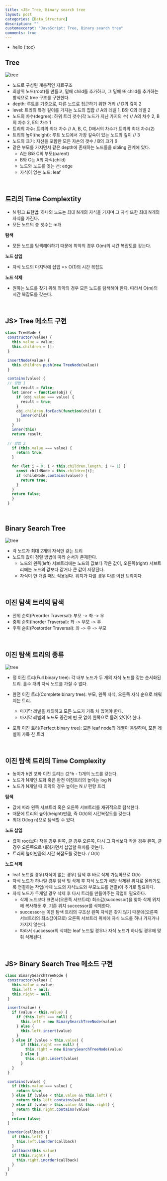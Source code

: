 ```yaml
---
title: <JS> Tree, Binary search tree
layout: post
categories: [Data_Structure]
description: ""
customexcerpt: "JavaScript: Tree, Binary search tree"
comments: true
---
```


* hello
{:toc}


## Tree ##

  ![tree](/assets/img/tree.png)

 - 노드로 구성된 계층적인 자료구조
 - 최상위 노드(root)를 만들고, 밑에 child를 추가하고, 그 밑에 또 child를 추가하는 방식으로 tree 구조를 구현한다.
 - depth: 루트를 기준으로, 다른 노드로 접근하기 위한 거리 // D의 깊이 2
 - level: 트리의 특정 깊이를 가지는 노드의 집합 // A의 레벨 1, B와 C의 레벨 2
 - 노드의 차수(degree): 하위 트리 갯수(각 노드가 지닌 가지의 수) // A의 차수 2, B의 차수 2, E의 차수 1
 - 트리의 차수: 트리의 최대 차수 // A, B, C, D에서의 차수가 트리의 최대 차수(2)
 - 트리의 높이(height): 루트 노드에서 가장 깊숙이 있는 노드의 깊이 // 3
 - 노드의 크기: 자신을 포함한 모든 자손의 갯수 / B의 크기 6
 - 같은 부모를 가지면서 같은 depth에 존재하는 노드들을 sibling 관계에 있다.
    - A는 B와 C의 부모(parent)
    - B와 C는 A의 자식(child)
    - 노드와 노드를 잇는 선: edge
    - 자식이 없는 노드: leaf
 
 <br>
    
## 트리의 Time Complextity ##
  - N 링크 표현법: 하나의 노드는 최대 N개의 자식을 가지며 그 자식 또한 최대 N개의 자식을 가진다.
  - 모든 노드의 총 갯수는 m개
  
  **탐색**
   - 모든 노드를 탐색해야하기 때문에 최악의 경우 O(m)의 시간 복잡도를 갖는다.
 
  **노드 삽입**
   - 자식 노드의 마지막에 삽입 => O(1)의 시간 복잡도
  
  **노드 삭제**
   - 원하는 노드를 찾기 위해 최악의 경우 모든 노드를 탐색해야 한다. 따라서 O(m)의 시간 복잡도를 갖는다.
 
 <br>
 
## JS> Tree 메소드 구현 ##
 
 ```js
 class TreeNode {
  constructor(value) {
    this.value = value;
    this.children = [];
  }

  insertNode(value) {
    this.children.push(new TreeNode(value))
  }

  contains(value) {
  // 방법 1
    let result = false;
    let inner = function(obj) {
      if (obj.value === value) {
        result = true;
      }
      obj.children.forEach(function(child) {
        inner(child)
      })
    }
    inner(this)
    return result;
    
  // 방법 2
    if (this.value === value) {
      return true;
    }

    for (let i = 0; i < this.children.length; i += 1) {
      const childNode = this.children[i];
      if (childNode.contains(value)) {
        return true;
      }
    }
    return false;
    }
  }
 ```
 <br>
 
## Binary Search Tree ##

 ![tree](/assets/img/bst.png)
 
  - 각 노드가 최대 2개의 자식만 갖는 트리
  - 노드의 값이 정렬 방법에 따라 순서가 존재한다.
      - 노드의 왼쪽(left) 서브트리에는 노드의 값보다 작은 값이, 오른쪽(right) 서브트리에는 노드의 값보다 같거나 큰 값이 저장된다.
      - 자식이 한 개일 때도 적용된다. 위치가 다를 경우 다른 이진 트리이다.
    
 <br>

## 이진 탐색 트리의 탐색 ##
  - 전위 순회(Preorder Traversal): 부모 -> 좌 -> 우
  - 중위 순회(Inorder Traversal): 좌 -> 부모 -> 우
  - 후위 순회(Postorder Traversal): 좌 -> 우 -> 부모
  
<br>

## 이진 탐색 트리의 종류 ##

 ![tree](/assets/img/bst2.png)
 
 - 정 이진 트리(Full binary tree): 각 내부 노드가 두 개의 자식 노드를 갖는 순서화된 트리. 홀수 개의 자식 노드를 가질 수 없다.
 - 완전 이진 트리(Complete binary tree): 부모, 왼쪽 자식, 오른쪽 자식 순으로 채워지는 트리.
    - 마지막 레벨을 제외하고 모든 노드가 가득 차 있어야 한다.
    - 마지막 레벨의 노드도 중간에 빈 곳 없이 왼쪽으로 몰려 있어야 한다.
   
 - 포화 이진 트리(Perfect binary tree): 모든 leaf node의 레벨이 동일하며, 모든 레벨이 가득 찬 트리
 
<br>

## 이진 탐색 트리의 Time Complexity ##
 - 높이가 h인 포화 이진 트리는 (2^h - 1)개의 노드를 갖는다.
 - 노드가 N개인 포화 혹은 완전 이진트리의 높이는 log N
 - 노드가 N개일 때 최악의 경우 높이는 N // 편향 트리

 **탐색**
  - 값에 따라 왼쪽 서브트리 혹은 오른쪽 서브트리를 재귀적으로 탐색한다.
  - 때문에 트리의 높이(height)만큼, 즉 O(h)의 시간복잡도를 갖는다.
  - 최대 O(log n)으로 탐색할 수 있다.
  
 **노드 삽입**
  - 값이 root보다 작을 경우 왼쪽, 클 경우 오른쪽, 다시 그 자식보다 작을 경우 왼쪽, 클 경우 오른쪽으로 내려가면서 삽입할 위치를 찾는다.
  - 트리의 높이만큼의 시간 복잡도를 갖는다. / O(h)
  
 **노드 삭제**
  - leaf 노드일 경우(자식이 없는 경우) 탐색 후 바로 삭제 가능하므로 O(h)
  - 자식 노드가 하나일 경우 탐색 및 삭제 후 자식 노드가 해당 삭제된 위치로 올라가도록 연결하는 작업(삭제 노드의 자식노드와 부모노드를 연결)이 추가로 필요하다.
  - 자식 노드가 두개일 경우 삭제 후 다시 트리를 만들어주는 작업이 필요하다.
      - 삭제 노드보다 크면서(오른쪽 서브트리) 최소값(successor)을 찾아 삭제 위치에 복사해둔 후, 기존 위치 successor를 삭제한다.
      - successor는 이진 탐색 트리의 구조상 왼쪽 자식은 갖지 않기 때문에(오른쪽 서브트리의 최소값이므로) 오른쪽 서브트리 위치에 자식 노드를 하나 가지거나 가지지 않는다.
      - 따라서 successor의 삭제는 leaf 노드일 경우나 자식 노드가 하나일 경우에 맞춰 삭제된다.
  
  
 <br>
 
## JS> Binary Search Tree 메소드 구현 ##
 
 ```js
 class BinarySearchTreeNode {
  constructor(value) {
    this.value = value;
    this.left = null;
    this.right = null;
  }

  insert(value) {
    if (value < this.value) {
      if (this.left === null) {
        this.left = new BinarySearchTreeNode(value)
      } else {
        this.left.insert(value)
      }
    } else if (value > this.value) {
        if (this.right === null) {
          this.right = new BinarySearchTreeNode(value)
        } else {
          this.right.insert(value)
        }
    }
  }

  contains(value) {
    if (this.value === value) {
      return true;
    } else if (value < this.value && this.left) {
      return this.left.contains(value)
    } else if (value > this.value && this.right) {
      return this.right.contains(value)
    }
    return false;
  }

  inorder(callback) {
    if (this.left) {
      this.left.inorder(callback)
    }
    callback(this.value)
    if (this.right) {
      this.right.inorder(callback)
    }
  }
}
 ```
